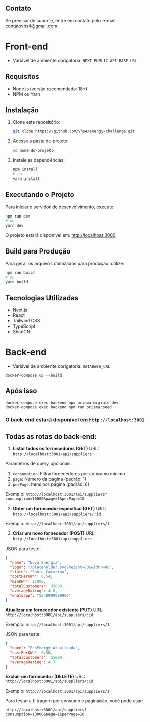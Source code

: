 ## Contato

Se precisar de suporte, entre em contato pelo e-mail: [contatovhs4@gmail.com](mailto:contatovhs4@gmail.com).

# Front-end

- Variável de ambiente obrigatória: `NEXT_PUBLIC_API_BASE_URL`

## Requisitos

- Node.js (versão recomendada: 18+)
- NPM ou Yarn

## Instalação

1. Clone este repositório:
   ```sh
   git clone https://github.com/Vhs4/energy-challenge.git
   ```

2. Acesse a pasta do projeto:
   ```sh
   cd nome-do-projeto
   ```

3. Instale as dependências:
   ```sh
   npm install
   # ou
   yarn install
   ```

## Executando o Projeto

Para iniciar o servidor de desenvolvimento, execute:
   ```sh
   npm run dev
   # ou
   yarn dev
   ```

O projeto estará disponível em: [http://localhost:3000](http://localhost:3000)

## Build para Produção

Para gerar os arquivos otimizados para produção, utilize:
   ```sh
   npm run build
   # ou
   yarn build
   ```

## Tecnologias Utilizadas

- Next.js
- React
- Tailwind CSS
- TypeScript
- ShadCN

# Back-end

- Variável de ambiente obrigatória: `DATABASE_URL`

```
docker-compose up --build
```
## Após isso
```
docker-compose exec backend npx prisma migrate dev
docker-compose exec backend npm run prisma:seed
```

### O back-end estará disponível em `http://localhost:3001`

## Todas as rotas do back-end:

1. **Listar todos os fornecedores (GET)**
URL: `http://localhost:3001/api/suppliers`

Parâmetros de query opcionais:

1. `consumption`: Filtra fornecedores por consumo mínimo
2. `page`: Número da página (padrão: 1)
3. `perPage`: Itens por página (padrão: 6)


Exemplo: `http://localhost:3001/api/suppliers?consumption=10000&page=1&perPage=10`


2. **Obter um fornecedor específico (GET)**
URL: `http://localhost:3001/api/suppliers/:id`

Exemplo: `http://localhost:3001/api/suppliers/1`


3. **Criar um novo fornecedor (POST)**
URL: `http://localhost:3001/api/suppliers`

JSON para teste:

```json
{
  "name": "Nova Energia",
  "logo": "/placeholder.svg?height=80&width=80",
  "state": "Santa Catarina",
  "costPerKWh": 0.54,
  "minKWh": 12000,
  "totalCustomers": 35000,
  "averageRating": 4.6,
  "whatsapp": "5548999999906"
}
```

**Atualizar um fornecedor existente (PUT)**
URL: `http://localhost:3001/api/suppliers/:id`

Exemplo: `http://localhost:3001/api/suppliers/1`

JSON para teste:

```json
{
  "name": "EcoEnergy Atualizada",
  "costPerKWh": 0.56,
  "totalCustomers": 55000,
  "averageRating": 4.7
}
```

**Excluir um fornecedor (DELETE)**
URL: `http://localhost:3001/api/suppliers/:id`

Exemplo: `http://localhost:3001/api/suppliers/1`


Para testar a filtragem por consumo e paginação, você pode usar:

```plaintext
http://localhost:3001/api/suppliers?consumption=10000&page=1&perPage=10
```